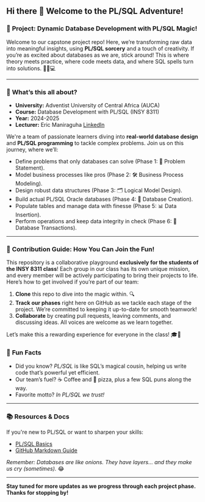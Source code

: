 ## Hi there 👋 Welcome to the PL/SQL Adventure!

### 🎉 **Project:** Dynamic Database Development with PL/SQL Magic!

Welcome to our capstone project repo! Here, we’re transforming raw data into meaningful insights, using **PL/SQL sorcery** and a touch of creativity. If you’re as excited about databases as we are, stick around! This is where theory meets practice, where code meets data, and where SQL spells turn into solutions. 🧙‍♂️💻

---

### 🏫 **What’s this all about?**
- **University:** Adventist University of Central Africa (AUCA)
- **Course:** Database Development with PL/SQL (INSY 8311)
- **Year:** 2024-2025
- **Lecturer:** Eric Maniraguha [LinkedIn](https://www.linkedin.com/in/ericmaniraguha/)

We're a team of passionate learners diving into **real-world database design** and **PL/SQL programming** to tackle complex problems. Join us on this journey, where we’ll:
  - Define problems that only databases can solve (Phase 1: 🎯 Problem Statement).
  - Model business processes like pros (Phase 2: 🛠 Business Process Modeling).
  - Design robust data structures (Phase 3: 🗂 Logical Model Design).
  - Build actual PL/SQL Oracle databases (Phase 4: 💾 Database Creation).
  - Populate tables and manage data with finesse (Phase 5: 📊 Data Insertion).
  - Perform operations and keep data integrity in check (Phase 6: 🔄 Database Transactions).

---

### 🌈 **Contribution Guide: How You Can Join the Fun!**
This repository is a collaborative playground **exclusively for the students of the INSY 8311 class**! Each group in our class has its own unique mission, and every member will be actively participating to bring their projects to life. Here’s how to get involved if you’re part of our team:

1. **Clone** this repo to dive into the magic within. 🔍
2. **Track our phases** right here on GitHub as we tackle each stage of the project. We’re committed to keeping it up-to-date for smooth teamwork!
3. **Collaborate** by creating pull requests, leaving comments, and discussing ideas. All voices are welcome as we learn together.

Let’s make this a rewarding experience for everyone in the class! 🎓💼


### 💬 **Fun Facts** 
- Did you know? *PL/SQL* is like SQL’s magical cousin, helping us write code that’s powerful yet efficient.
- Our team’s fuel? ☕ Coffee and 🍕 pizza, plus a few SQL puns along the way.
- Favorite motto? *In PL/SQL we trust!*

---

### 📚 **Resources & Docs**
If you're new to PL/SQL or want to sharpen your skills:
- [PL/SQL Basics](https://docs.oracle.com/en/database/oracle/oracle-database/19/plsql/index.html)
- [GitHub Markdown Guide](https://guides.github.com/features/mastering-markdown/)

*Remember: Databases are like onions. They have layers… and they make us cry (sometimes).* 😂

---

**Stay tuned for more updates as we progress through each project phase. Thanks for stopping by!**

